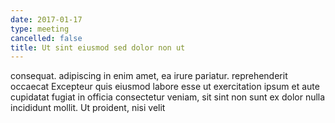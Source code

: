 ```yaml
---
date: 2017-01-17
type: meeting
cancelled: false
title: Ut sint eiusmod sed dolor non ut
---
```

consequat. adipiscing in enim amet, ea irure pariatur. reprehenderit occaecat Excepteur quis eiusmod labore esse ut exercitation ipsum et aute cupidatat fugiat in officia consectetur veniam, sit sint non sunt ex dolor nulla incididunt mollit. Ut proident, nisi velit